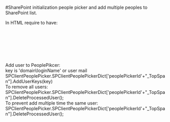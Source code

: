 #SharePoint initialization people picker and add multiple peoples to SharePoint list.

In HTML require to have:<br />
	<script type="text/javascript" src="/_layouts/15/sp.runtime.js"></script><br />
	<script type="text/javascript" src="/_layouts/15/sp.js"></script> <br />
	<script type="text/javascript" src="/_layouts/15/clienttemplates.js"></script><br />
	<script type="text/javascript" src="/_layouts/15/clientforms.js"></script> <br />
	<script type="text/javascript" src="/_layouts/15/clientpeoplepicker.js"></script><br />
	<script type="text/javascript" src="/_layouts/15/autofill.js"></script> <br />

Add user to PeoplePikcer:<br />
  key is 'domain\\loginName' or user mail<br />
  SPClientPeoplePicker.SPClientPeoplePickerDict['peoplePickerId'+"_TopSpan"].AddUserKeys(key) <br />
To remove all users:<br />
  SPClientPeoplePicker.SPClientPeoplePickerDict['peoplePickerId'+"_TopSpan"].DeleteProcessedUser();<br />
To prevent add multiple time the same user:<br />
 SPClientPeoplePicker.SPClientPeoplePickerDict['peoplePickerId'+"_TopSpan"].DeleteProcessedUser();<br />
